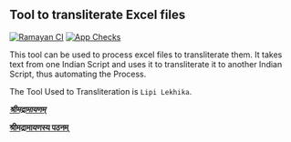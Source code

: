 ## Tool to transliterate Excel files

[![Ramayan CI](https://github.com/shubhattin/sanskrit_text_transliteration/actions/workflows/ramayan_ci.yml/badge.svg)](https://github.com/shubhattin/sanskrit_text_transliteration/actions/workflows/ramayan_ci.yml)
[![App Checks](https://github.com/shubhattin/sanskrit_text_transliteration/actions/workflows/app_checks.yml/badge.svg)](https://github.com/shubhattin/sanskrit_text_transliteration/actions/workflows/app_checks.yml)

This tool can be used to process excel files to transliterate them. It takes text from one Indian Script and uses it to transliterate it to another Indian Script, thus automating the Process.

The Tool Used to Transliteration is `Lipi Lekhika`.

**_[श्रीमद्रामायणम्](./data/ramayan/)_**

**[श्रीमद्रामायणस्य पठनम्](https://lipi-parivartan.vercel.app/ramayan)**

